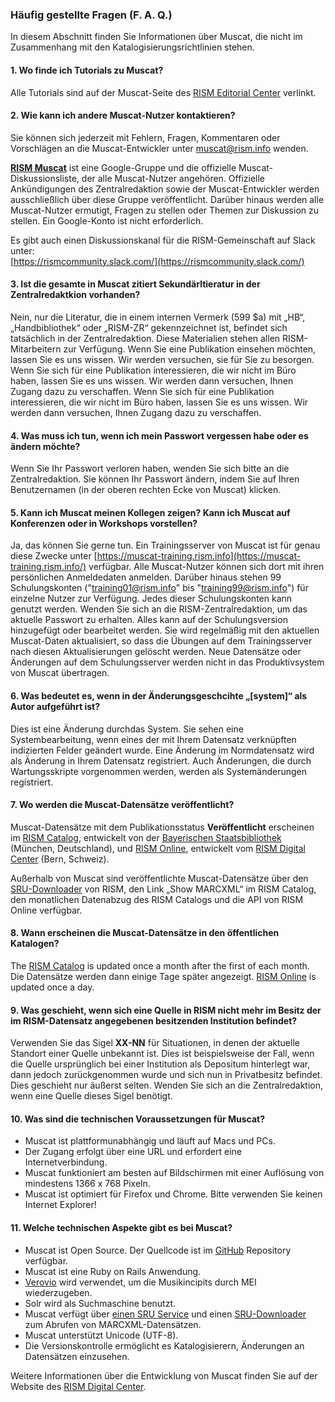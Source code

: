### Häufig gestellte Fragen (F. A. Q.)

In diesem Abschnitt finden Sie Informationen über Muscat, die nicht im Zusammenhang mit den Katalogisierungsrichtlinien stehen.

#### 1. Wo finde ich Tutorials zu Muscat?

Alle Tutorials sind auf der Muscat-Seite des [RISM Editorial Center](https://rism.info/community/muscat.html) verlinkt.

#### 2. Wie kann ich andere Muscat-Nutzer kontaktieren?

Sie können sich jederzeit mit Fehlern, Fragen, Kommentaren oder Vorschlägen an die Muscat-Entwickler unter [muscat@rism.info](mailto:muscat@rism.info) wenden.

**[RISM Muscat](https://groups.google.com/forum/#!forum/rism-muscat)** ist eine Google-Gruppe und die offizielle Muscat-Diskussionsliste, der alle Muscat-Nutzer angehören. Offizielle Ankündigungen des Zentralredaktion sowie der Muscat-Entwickler werden ausschließlich über diese Gruppe veröffentlicht. Darüber hinaus werden alle Muscat-Nutzer ermutigt, Fragen zu stellen oder Themen zur Diskussion zu stellen. Ein Google-Konto ist nicht erforderlich.

Es gibt auch einen Diskussionskanal für die RISM-Gemeinschaft auf Slack unter:   
[https://rismcommunity.slack.com/](https://rismcommunity.slack.com/)

#### 3. Ist die gesamte in Muscat zitiert Sekundärltieratur in der Zentralredaktkion vorhanden?

Nein, nur die Literatur, die in einem internen Vermerk (599 $a) mit „HB“, „Handbibliothek“ oder „RISM-ZR“ gekennzeichnet ist, befindet sich tatsächlich in der Zentralredaktion. Diese Materialien stehen allen RISM-Mitarbeitern zur Verfügung. Wenn Sie eine Publikation einsehen möchten, lassen Sie es uns wissen. Wir werden versuchen, sie für Sie zu besorgen. Wenn Sie sich für eine Publikation interessieren, die wir nicht im Büro haben, lassen Sie es uns wissen. Wir werden dann versuchen, Ihnen Zugang dazu zu verschaffen. Wenn Sie sich für eine Publikation interessieren, die wir nicht im Büro haben, lassen Sie es uns wissen. Wir werden dann versuchen, Ihnen Zugang dazu zu verschaffen.

#### 4. Was muss ich tun, wenn ich mein Passwort vergessen habe oder es ändern möchte?

Wenn Sie Ihr Passwort verloren haben, wenden Sie sich bitte an die Zentralredaktion. Sie können Ihr Passwort ändern, indem Sie auf Ihren Benutzernamen (in der oberen rechten Ecke von Muscat) klicken.

#### 5. Kann ich Muscat meinen Kollegen zeigen? Kann ich Muscat auf Konferenzen oder in Workshops vorstellen?

Ja, das können Sie gerne tun. Ein Trainingsserver von Muscat ist für genau diese Zwecke unter [https://muscat-training.rism.info](https://muscat-training.rism.info/) verfügbar. Alle Muscat-Nutzer können sich dort mit ihren persönlichen Anmeldedaten anmelden. Darüber hinaus stehen 99 Schulungskonten ("training01@rism.info" bis "training99@rism.info") für einzelne Nutzer zur Verfügung. Jedes dieser Schulungskonten kann genutzt werden. Wenden Sie sich an die RISM-Zentralredaktion, um das aktuelle Passwort zu erhalten. Alles kann auf der Schulungsversion hinzugefügt oder bearbeitet werden. Sie wird regelmäßig mit den aktuellen Muscat-Daten aktualisiert, so dass die Übungen auf dem Trainingsserver nach diesen Aktualisierungen gelöscht werden. Neue Datensätze oder Änderungen auf dem Schulungsserver werden nicht in das Produktivsystem von Muscat übertragen.

#### 6. Was bedeutet es, wenn in der Änderungsgeschcihte „[system]“ als Autor aufgeführt ist?

Dies ist eine Änderung durchdas System. Sie sehen eine Systembearbeitung, wenn eines der mit Ihrem Datensatz verknüpften indizierten Felder geändert wurde. Eine Änderung im Normdatensatz wird als Änderung in Ihrem Datensatz registriert. Auch Änderungen, die durch Wartungsskripte vorgenommen werden, werden als Systemänderungen registriert.

#### 7. Wo werden die Muscat-Datensätze veröffentlicht?

Muscat-Datensätze mit dem Publikationsstatus **Veröffentlicht** erscheinen im [RISM Catalog](https://opac.rism.info/), entwickelt von der [Bayerischen Staatsbibliothek](https://www.bsb-muenchen.de/) (München, Deutschland), und [RISM Online](https://rism.online/), entwickelt vom [RISM Digital Center](https://rism.info/digital-center.html) (Bern, Schweiz).

Außerhalb von Muscat sind veröffentlichte Muscat-Datensätze über den [SRU-Downloader](https://github.com/rism-international/sru-downloader) von RISM, den Link „Show MARCXML“ im RISM Catalog, den monatlichen Datenabzug des RISM Catalogs und die API von RISM Online verfügbar.

#### 8. Wann erscheinen die Muscat-Datensätze in den öffentlichen Katalogen?

The [RISM Catalog](https://opac.rism.info/) is updated once a month after the first of each month. Die Datensätze werden dann einige Tage später angezeigt. [RISM Online](https://rism.online/) is updated once a day.

#### 9. Was geschieht, wenn sich eine Quelle in RISM nicht mehr im Besitz der im RISM-Datensatz angegebenen besitzenden Institution befindet?

Verwenden Sie das Sigel **XX-NN** für Situationen, in denen der aktuelle Standort einer Quelle unbekannt ist. Dies ist beispielsweise der Fall, wenn die Quelle ursprünglich bei einer Institution als Depositum hinterlegt war, dann jedoch zurückgenommen wurde und sich nun in Privatbesitz befindet. Dies geschieht nur äußerst selten. Wenden Sie sich an die Zentralredaktion, wenn eine Quelle dieses Sigel benötigt.

#### 10. Was sind die technischen Voraussetzungen für Muscat?

- Muscat ist plattformunabhängig und läuft auf Macs und PCs.
- Der Zugang erfolgt über eine URL und erfordert eine Internetverbindung.
- Muscat funktioniert am besten auf Bildschirmen mit einer Auflösung von mindestens 1366 x 768 Pixeln.
- Muscat ist optimiert für Firefox und Chrome. Bitte verwenden Sie keinen Internet Explorer!

#### 11. Welche technischen Aspekte gibt es bei Muscat?

- Muscat ist Open Source. Der Quellcode ist im [GitHub](https://github.com/rism-ch/muscat) Repository verfügbar.
- Muscat ist eine Ruby on Rails Anwendung.
- [Verovio](https://www.verovio.org/pae-editor.html) wird verwendet, um die Musikincipits durch MEI wiederzugeben.
- Solr wird als Suchmaschine benutzt.
- Muscat verfügt über [einen SRU Service](https://github.com/rism-ch/muscat/wiki/SRU) und einen [SRU-Downloader](https://github.com/rism-international/sru-downloader) zum Abrufen von MARCXML-Datensätzen.
- Muscat unterstützt Unicode (UTF-8).
- Die Versionskontrolle ermöglicht es Katalogisierern, Änderungen an Datensätzen einzusehen.

Weitere Informationen über die Entwicklung von Muscat finden Sie auf der Website des [RISM Digital Center](https://rism.digital/tools/muscat.html).
